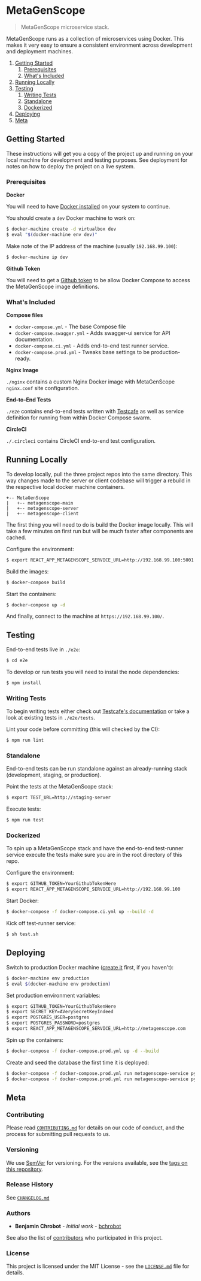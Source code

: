 # MetaGenScope

> MetaGenScope microservice stack.

MetaGenScope runs as a collection of microservices using Docker. This makes it very easy to ensure a consistent environment across development and deployment machines.

1. [Getting Started](#getting-started)
    1. [Prerequisites](#prerequisites)
    1. [What's Included](#whats-included)
1. [Running Locally](#running-locally)
1. [Testing](#testing)
    1. [Writing Tests](#writing-tests)
    1. [Standalone](#standalone)
    1. [Dockerized](#dockerized)
1. [Deploying](#deploying)
1. [Meta](#meta)

## Getting Started

These instructions will get you a copy of the project up and running on your local machine for development and testing purposes. See deployment for notes on how to deploy the project on a live system.

### Prerequisites

**Docker**

You will need to have [Docker installed](https://docs.docker.com/engine/installation/) on your system to continue.

You should create a `dev` Docker machine to work on:

```sh
$ docker-machine create -d virtualbox dev
$ eval "$(docker-machine env dev)"
```

Make note of the IP address of the machine (usually `192.168.99.100`):

```sh
$ docker-machine ip dev
```

**Github Token**

You will need to get a [Github token](https://github.com/settings/tokens) to be allow Docker Compose to access the MetaGenScope image definitions.

### What's Included

**Compose files**

+ `docker-compose.yml` - The base Compose file
+ `docker-compose.swagger.yml` - Adds swagger-ui service for API documentation.
+ `docker-compose.ci.yml` - Adds end-to-end test runner service.
+ `docker-compose.prod.yml` - Tweaks base settings to be production-ready.

**Nginx Image**

`./nginx` contains a custom Nginx Docker image with MetaGenScope `nginx.conf` site configuration.

**End-to-End Tests**

`./e2e` contains end-to-end tests written with [Testcafe](https://github.com/DevExpress/testcafe) as well as service definition for running from within Docker Compose swarm.

**CircleCI**

`./.circleci` contains CircleCI end-to-end test configuration.

## Running Locally

To develop locally, pull the three project repos into the same directory. This way changes made to the server or client codebase will trigger a rebuild in the respective local docker machine containers.

```
+-- MetaGenScope
|   +-- metagenscope-main
|   +-- metagenscope-server
|   +-- metagenscope-client

```

The first thing you will need to do is build the Docker image locally. This will take a few minutes on first run but will be much faster after components are cached.

Configure the environment:

```sh
$ export REACT_APP_METAGENSCOPE_SERVICE_URL=http://192.168.99.100:5001
```

Build the images:

```sh
$ docker-compose build
```

Start the containers:

```sh
$ docker-compose up -d
```

And finally, connect to the machine at `https://192.168.99.100/`.

## Testing

End-to-end tests live in `./e2e`:

```sh
$ cd e2e
```

To develop or run tests you will need to instal the node dependencies:

```sh
$ npm install
```

### Writing Tests

To begin writing tests either check out [Testcafe's documentation](https://devexpress.github.io/testcafe/documentation/getting-started/#creating-a-test) or take a look at existing tests in `./e2e/tests`.

Lint your code before committing (this will checked by the CI):

```sh
$ npm run lint
```

### Standalone

End-to-end tests can be run standalone against an already-running stack (development, staging, or production).

Point the tests at the MetaGenScope stack:

```sh
$ export TEST_URL=http://staging-server
```

Execute tests:

```sh
$ npm run test
```

### Dockerized

To spin up a MetaGenScope stack and have the end-to-end test-runner service execute the tests make sure you are in the root directory of this repo.

Configure the environment:

```sh
$ export GITHUB_TOKEN=YourGithubTokenHere
$ export REACT_APP_METAGENSCOPE_SERVICE_URL=http://192.168.99.100
```

Start Docker:

```sh
$ docker-compose -f docker-compose.ci.yml up --build -d
```

Kick off test-runner service:

```sh
$ sh test.sh
```

## Deploying

Switch to production Docker machine ([create it](https://docs.docker.com/machine/examples/ocean/) first, if you haven't):

```sh
$ docker-machine env production
$ eval $(docker-machine env production)
```

Set production environment variables:

```sh
$ export GITHUB_TOKEN=YourGithubTokenHere
$ export SECRET_KEY=AVerySecretKeyIndeed
$ export POSTGRES_USER=postgres
$ export POSTGRES_PASSWORD=postgres
$ export REACT_APP_METAGENSCOPE_SERVICE_URL=http://metagenscope.com
```

Spin up the containers:

```sh
$ docker-compose -f docker-compose.prod.yml up -d --build
```

Create and seed the database the first time it is deployed:

```sh
$ docker-compose -f docker-compose.prod.yml run metagenscope-service python manage.py recreate_db
$ docker-compose -f docker-compose.prod.yml run metagenscope-service python manage.py seed_db
```

## Meta

### Contributing

Please read [`CONTRIBUTING.md`](CONTRIBUTING.md) for details on our code of conduct, and the process for submitting pull requests to us.

### Versioning

We use [SemVer](http://semver.org/) for versioning. For the versions available, see the [tags on this repository][project-tags].

### Release History

See [`CHANGELOG.md`](CHANGELOG.md)

### Authors

* **Benjamin Chrobot** - _Initial work_ - [bchrobot](https://github.com/bchrobot)

See also the list of [contributors][contributors] who participated in this project.

### License

This project is licensed under the MIT License - see the [`LICENSE.md`](LICENSE.md) file for details.


[project-tags]: https://github.com/bchrobot/metagenscope-main/tags
[contributors]: https://github.com/bchrobot/metagenscope-main/contributors

